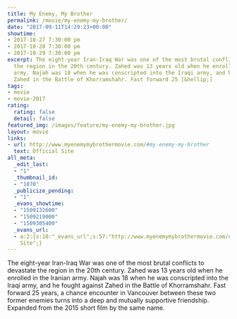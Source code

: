 ```yaml
---
title: My Enemy, My Brother
permalink: /movie/my-enemy-my-brother/
date: "2017-09-11T14:29:23+00:00"
showtime:
- 2017-10-27 7:30:00 pm
- 2017-10-28 7:30:00 pm
- 2017-10-29 7:30:00 pm
excerpt: The eight-year Iran-Iraq War was one of the most brutal conflicts to devastate
  the region in the 20th century. Zahed was 13 years old when he enrolled in the Iranian
  army. Najah was 18 when he was conscripted into the Iraqi army, and he fought against
  Zahed in the Battle of Khorramshahr. Fast forward 25 [&hellip;]
tags:
- movie
- movie-2017
rating:
  rating: false
  detail: false
featured_img: /images/feature/my-enemy-my-brother.jpg
layout: movie
links:
- url: http://www.myenemymybrothermovie.com/#my-enemy-my-brother
  text: Official Site
all_meta:
  _edit_last:
  - "1"
  _thumbnail_id:
  - "1070"
  _publicize_pending:
  - "1"
  _evans_showtime:
  - "1509132600"
  - "1509219000"
  - "1509305400"
  _evans_url:
  - a:2:{s:10:"_evans_url";s:57:"http://www.myenemymybrothermovie.com/#my-enemy-my-brother";s:15:"_evans_url_name";s:13:"Official
    Site";}
---
```


<div class="overview" dir="auto">The eight-year Iran-Iraq War was one of the most brutal conflicts to devastate the region in the 20th century. Zahed was 13 years old when he enrolled in the Iranian army. Najah was 18 when he was conscripted into the Iraqi army, and he fought against Zahed in the Battle of Khorramshahr. Fast forward 25 years, a chance encounter in Vancouver between these two former enemies turns into a deep and mutually supportive friendship. Expanded from the 2015 short film by the same name. </div>